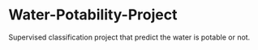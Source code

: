# Water-Potability-Project
Supervised classification project that predict the water is potable or not.
